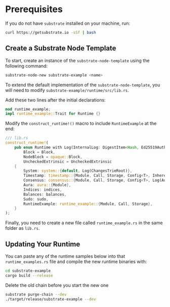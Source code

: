 # Prerequisites
If you do not have `substrate` installed on your machine, run:

```bash
curl https://getsubstrate.io -sSf | bash
```

## Create a Substrate Node Template

To start, create an instance of the `substrate-node-template` using the following command:

```bash
substrate-node-new substrate-example <name>
```

To extend the default implementation of the `substrate-node-template`, you will need to modify `substrate-example/runtime/src/lib.rs`.

Add these two lines after the initial declarations:

```rust
mod runtime_example;
impl runtime_example::Trait for Runtime {}
```

Modify the `construct_runtime!()` macro to include `RuntimeExample` at the end:

```rust
/// lib.rs
construct_runtime!(
	pub enum Runtime with Log(InternalLog: DigestItem<Hash, Ed25519AuthorityId>) where
		Block = Block,
		NodeBlock = opaque::Block,
		UncheckedExtrinsic = UncheckedExtrinsic
	{
		System: system::{default, Log(ChangesTrieRoot)},
		Timestamp: timestamp::{Module, Call, Storage, Config<T>, Inherent},
		Consensus: consensus::{Module, Call, Storage, Config<T>, Log(AuthoritiesChange), Inherent},
		Aura: aura::{Module},
		Indices: indices,
		Balances: balances,
		Sudo: sudo,
		RuntimeExample: runtime_example::{Module, Call, Storage},
	}
);
```

Finally, you need to create a new file called `runtime_example.rs` in the same folder as `lib.rs`.

## Updating Your Runtime

You can paste any of the runtime samples below into that `runtime_examples.rs` file and compile the new runtime binaries with:

```bash
cd substrate-example
cargo build --release
```

Delete the old chain before you start the new one

```bash
substrate purge-chain --dev
./target/release/substrate-example --dev
```